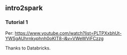 
## intro2spark

### Tutorial 1

Per: 
https://www.youtube.com/watch?list=PLTPXxbhUt-YWSgAUhrnkyphnh0oKIT8-j&v=VWeWViFCzzg

Thanks to Databricks.